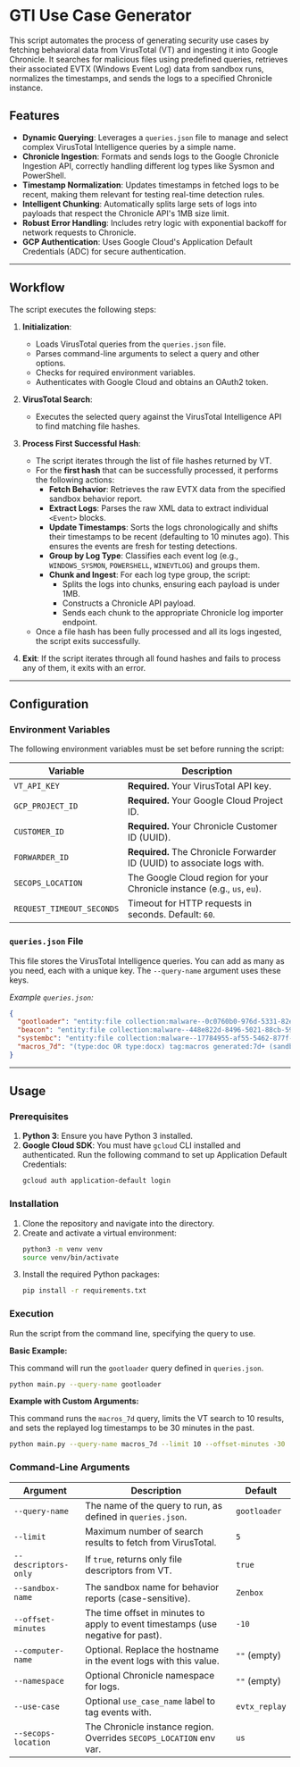 # GTI Use Case Generator

This script automates the process of generating security use cases by fetching behavioral data from VirusTotal (VT) and ingesting it into Google Chronicle. It searches for malicious files using predefined queries, retrieves their associated EVTX (Windows Event Log) data from sandbox runs, normalizes the timestamps, and sends the logs to a specified Chronicle instance.

## Features

- **Dynamic Querying**: Leverages a `queries.json` file to manage and select complex VirusTotal Intelligence queries by a simple name.
- **Chronicle Ingestion**: Formats and sends logs to the Google Chronicle Ingestion API, correctly handling different log types like Sysmon and PowerShell.
- **Timestamp Normalization**: Updates timestamps in fetched logs to be recent, making them relevant for testing real-time detection rules.
- **Intelligent Chunking**: Automatically splits large sets of logs into payloads that respect the Chronicle API's 1MB size limit.
- **Robust Error Handling**: Includes retry logic with exponential backoff for network requests to Chronicle.
- **GCP Authentication**: Uses Google Cloud's Application Default Credentials (ADC) for secure authentication.

---

## Workflow

The script executes the following steps:

1.  **Initialization**:
    -   Loads VirusTotal queries from the `queries.json` file.
    -   Parses command-line arguments to select a query and other options.
    -   Checks for required environment variables.
    -   Authenticates with Google Cloud and obtains an OAuth2 token.

2.  **VirusTotal Search**:
    -   Executes the selected query against the VirusTotal Intelligence API to find matching file hashes.

3.  **Process First Successful Hash**:
    -   The script iterates through the list of file hashes returned by VT.
    -   For the **first hash** that can be successfully processed, it performs the following actions:
        -   **Fetch Behavior**: Retrieves the raw EVTX data from the specified sandbox behavior report.
        -   **Extract Logs**: Parses the raw XML data to extract individual `<Event>` blocks.
        -   **Update Timestamps**: Sorts the logs chronologically and shifts their timestamps to be recent (defaulting to 10 minutes ago). This ensures the events are fresh for testing detections.
        -   **Group by Log Type**: Classifies each event log (e.g., `WINDOWS_SYSMON`, `POWERSHELL`, `WINEVTLOG`) and groups them.
        -   **Chunk and Ingest**: For each log type group, the script:
            -   Splits the logs into chunks, ensuring each payload is under 1MB.
            -   Constructs a Chronicle API payload.
            -   Sends each chunk to the appropriate Chronicle log importer endpoint.
    -   Once a file hash has been fully processed and all its logs ingested, the script exits successfully.

4.  **Exit**: If the script iterates through all found hashes and fails to process any of them, it exits with an error.

---

## Configuration

### Environment Variables

The following environment variables must be set before running the script:

| Variable                  | Description                                                              |
| ------------------------- | ------------------------------------------------------------------------ |
| `VT_API_KEY`              | **Required.** Your VirusTotal API key.                                   |
| `GCP_PROJECT_ID`          | **Required.** Your Google Cloud Project ID.                              |
| `CUSTOMER_ID`             | **Required.** Your Chronicle Customer ID (UUID).                         |
| `FORWARDER_ID`            | **Required.** The Chronicle Forwarder ID (UUID) to associate logs with.  |
| `SECOPS_LOCATION`         | The Google Cloud region for your Chronicle instance (e.g., `us`, `eu`).    |
| `REQUEST_TIMEOUT_SECONDS` | Timeout for HTTP requests in seconds. Default: `60`.                     |

### `queries.json` File

This file stores the VirusTotal Intelligence queries. You can add as many as you need, each with a unique key. The `--query-name` argument uses these keys.

*Example `queries.json`:*
```json
{
  "gootloader": "entity:file collection:malware--0c0760b0-976d-5331-82e9-bcee24040d39 has:evtx gti_score:80+ tag:long-sleeps",
  "beacon": "entity:file collection:malware--448e822d-8496-5021-88cb-599062f74176 has:evtx gti_score:80+",
  "systembc": "entity:file collection:malware--17784955-af55-5462-877f-feaba0c8d80a has:evtx gti_score:100+ fs:10+ size:1mb+",
  "macros_7d": "(type:doc OR type:docx) tag:macros generated:7d+ (sandbox_name:\"zenbox\") has:evtx gti_score:70+"
}
```

---

## Usage

### Prerequisites

1.  **Python 3**: Ensure you have Python 3 installed.
2.  **Google Cloud SDK**: You must have `gcloud` CLI installed and authenticated. Run the following command to set up Application Default Credentials:
    ```bash
    gcloud auth application-default login
    ```

### Installation

1.  Clone the repository and navigate into the directory.
2.  Create and activate a virtual environment:
    ```bash
    python3 -m venv venv
    source venv/bin/activate
    ```
3.  Install the required Python packages:
    ```bash
    pip install -r requirements.txt
    ```

### Execution

Run the script from the command line, specifying the query to use.

**Basic Example:**

This command will run the `gootloader` query defined in `queries.json`.

```bash
python main.py --query-name gootloader
```

**Example with Custom Arguments:**

This command runs the `macros_7d` query, limits the VT search to 10 results, and sets the replayed log timestamps to be 30 minutes in the past.

```bash
python main.py --query-name macros_7d --limit 10 --offset-minutes -30
```

### Command-Line Arguments

| Argument             | Description                                                                 | Default        |
| -------------------- | --------------------------------------------------------------------------- | -------------- |
| `--query-name`       | The name of the query to run, as defined in `queries.json`.                 | `gootloader`   |
| `--limit`            | Maximum number of search results to fetch from VirusTotal.                  | `5`            |
| `--descriptors-only` | If `true`, returns only file descriptors from VT.                           | `true`         |
| `--sandbox-name`     | The sandbox name for behavior reports (case-sensitive).                     | `Zenbox`       |
| `--offset-minutes`   | The time offset in minutes to apply to event timestamps (use negative for past). | `-10`          |
| `--computer-name`    | Optional. Replace the hostname in the event logs with this value.           | `""` (empty)   |
| `--namespace`        | Optional Chronicle namespace for logs.                                      | `""` (empty)   |
| `--use-case`         | Optional `use_case_name` label to tag events with.                          | `evtx_replay`  |
| `--secops-location`  | The Chronicle instance region. Overrides `SECOPS_LOCATION` env var.          | `us`           |

